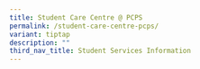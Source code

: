 ```yaml
---
title: Student Care Centre @ PCPS
permalink: /student-care-centre-pcps/
variant: tiptap
description: ""
third_nav_title: Student Services Information
---
```

